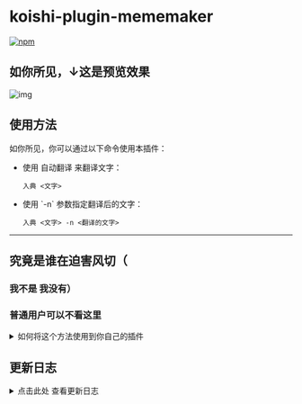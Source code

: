 # koishi-plugin-mememaker

[![npm](https://img.shields.io/npm/v/koishi-plugin-mememaker?style=flat-square)](https://www.npmjs.com/package/koishi-plugin-mememaker)

## 如你所见，↓这是预览效果
![img](http://ninjas-get.000.pe/Assets/MMMakerPreview/preview2.png)

## 使用方法
如你所见，你可以通过以下命令使用本插件：
- 使用 自动翻译 来翻译文字：
  ```
  入典 <文字>
  ```
- 使用 \`-n\` 参数指定翻译后的文字：
  ```
  入典 <文字> -n <翻译的文字>
  ```
---

## 究竟是谁在迫害风切（

### 我不是 我没有）

### 普通用户可以不看这里
<details>
<summary>如何将这个方法使用到你自己的插件</summary>
如果你真的足够闲，想把这个辣鸡方法使用到你自己的插件：<br>
作为依赖类使用时，导入RuDian类，创建一个新对象，参数为ctx，<br>
然后使用RDOne方法即可，<br>
传入参数为imageURL，上段文字，下段文字

-
关于为什么是RDOne————因为RDTwo要等我更新（
使用示例：

```
import { RuDian as rd } from 'koishi-plugin-mememaker';
export function apply(ctx: Context, config: Config) {
  ctx.command('test', 'test')
     .action(async ({ session }) => {
        const rd1 = new rd(ctx)
        session.send(await rd1.RDOne('http://example.com','测c试','测j试'))
    })
}
```

调用此方法后，就会返回生成的图片，你可以选择session.send(记得await)或return它。

</details>

## 更新日志

<details>
<summary>点击此处 查看更新日志</summary>

- **1.0.23**    翻译API换了一个。

- **1.0.22**    翻译API换了一个。输入语言不局限于中文，自定义输出翻译为别的语言。

- **1.0.21**    翻译API寄了，换了一个。暂时只支持输入`中文`，输出翻译为别的语言。

- **1.0.19**    优化README与控制台显示效果及说明文字（子规不要使用老版本开发了咪。。。）

- **1.0.17**    适配后端翻译API的返回数据的结构改变

- **1.0.16**    对被提交的尚未完成的功能进行了修复

- **1.0.15**    修复了更新日志

- **1.0.14**    修复并增加了一些小问题

- **1.0.13**    调整了结构，对github文件遗漏的部分进行了同步

- **1.0.12**    优化在`onebot`平台的`回复`时触发`入典 十二进制串行计数器 -n`，误将图片元素作为翻译的情况

- **1.0.11**    优化各种小细节
    -   优化处理触发指令，但是未输入具体内容的情况
    -   优化回复生成时，`onebot`平台回复的图片元素作为输入的意外情况
    -   优化日志输出打印，改用`logger`
    -   优化README与控制台显示效果及说明文字
    -   新增配置项`loggerinfo`，用于调试日志输出
    -   开发者增加~

- **1.0.10**    新增过小图片会自动放大避免字体过糊（感谢子规佬）

- **1.0.9**     增加了插件主页

- **1.0.8**     增加两种新的交互方式

- **1.0.7**     修复错误的版本限制，同时兼容puppeteer和canvas的canvas服务

- **1.0.6**     修复字体过小的问题

- **1.0.5**     更改预览图错误的问题

- **1.0.4**     新增白嫖的翻译API，可以自动翻译文字

- **1.0.3**     导出RuDian类，使插件可以作为依赖被调用

- **1.0.2**     对图片大小做了适配，对迫害风切的部分进行了补偿（

- **1.0.1**     增加依赖项

</details>